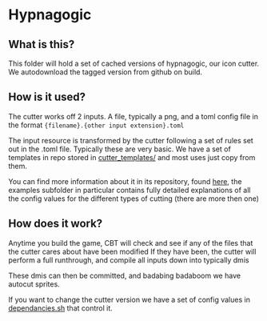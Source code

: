 # Hypnagogic

## What is this?

This folder will hold a set of cached versions of hypnagogic, our icon cutter. We autodownload the tagged version from github on build.

## How is it used?

The cutter works off 2 inputs. A file, typically a png, and a toml config file in the format `{filename}.{other input extension}.toml`

The input resource is transformed by the cutter following a set of rules set out in the .toml file.
Typically these are very basic. We have a set of templates in repo stored in [cutter_templates/](../../cutter_templates/) and most uses just copy from them.

You can find more information about it in its repository, found [here](https://github.com/actioninja/hypnagogic), the examples subfolder in particular contains fully detailed explanations of all the config values for the different types of cutting (there are more then one)

## How does it work?

Anytime you build the game, CBT will check and see if any of the files that the cutter cares about have been modified
If they have been, the cutter will perform a full runthrough, and compile all inputs down into typically dmis

These dmis can then be committed, and badabing badaboom we have autocut sprites.

If you want to change the cutter version we have a set of  config values in [dependancies.sh](../../dependencies.sh) that control it.
